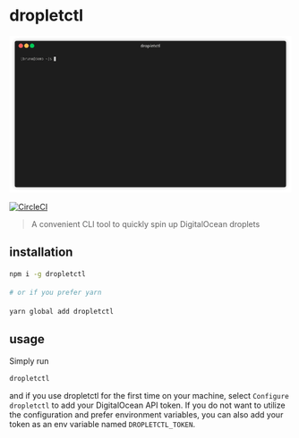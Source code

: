 # dropletctl

<p align="center"><img src="/media/demo.gif?raw=true"/></p>

[![CircleCI](https://circleci.com/gh/BrunoScheufler/dropletctl.svg?style=svg)](https://circleci.com/gh/BrunoScheufler/dropletctl)

> A convenient CLI tool to quickly spin up DigitalOcean droplets

## installation

```bash
npm i -g dropletctl

# or if you prefer yarn

yarn global add dropletctl
```

## usage

Simply run

```bash
dropletctl
```

and if you use dropletctl for the first time on your machine, select `Configure dropletctl` to add your DigitalOcean API token. If you do not want to utilize the configuration and prefer environment variables, you can also add your token as an env variable named `DROPLETCTL_TOKEN`.
